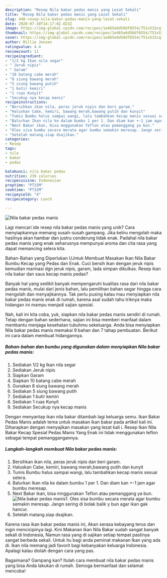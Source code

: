 ```yaml
---
description: "Resep Nila bakar pedas manis yang Lezat Sekali"
title: "Resep Nila bakar pedas manis yang Lezat Sekali"
slug: 448-resep-nila-bakar-pedas-manis-yang-lezat-sekali
date: 2020-07-30T14:17:02.023Z
image: https://img-global.cpcdn.com/recipes/1e465e6d50df6554/751x532cq70/nila-bakar-pedas-manis-foto-resep-utama.jpg
thumbnail: https://img-global.cpcdn.com/recipes/1e465e6d50df6554/751x532cq70/nila-bakar-pedas-manis-foto-resep-utama.jpg
cover: https://img-global.cpcdn.com/recipes/1e465e6d50df6554/751x532cq70/nila-bakar-pedas-manis-foto-resep-utama.jpg
author: Millie Jensen
ratingvalue: 4.4
reviewcount: 11
recipeingredient:
- "1/2 kg Ikan nila segar"
- " Jeruk nipis"
- " Garam"
- "10 batang cabe merah"
- "8 siung bawang merah"
- "5 siung bawang putih"
- "1 butir kemiri"
- "1 ruas Kunyit"
- "Secukup nya kecap manis"
recipeinstructions:
- "Bersihkan ikan nila, peras jeruk nipis dan beri garam."
- "Haluskan Cabe, kemiri, bawang merah,bawang putih dan kunyit"
- "Tumis Bumbu halus sampai wangi, lalu tambahkan kecap manis sesuai selera."
- "Balurkan Ikan nila ke dalam bumbu 1 per 1. Dan diam kan +-1 jam agar bumbu meresap."
- "Next Bakar ikan, bisa mnggunakan Teflon atau pemanggang ya bun."
- "Oles sisa bumbu secara merata agar bumbu semakin meresap. Jangn sering di bolak balik y bun agar ikan gak hancur."
- "Setelah matang.siap dsajikan."
categories:
- Resep
tags:
- nila
- bakar
- pedas

katakunci: nila bakar pedas 
nutrition: 239 calories
recipecuisine: Indonesian
preptime: "PT15M"
cooktime: "PT32M"
recipeyield: "4"
recipecategory: Lunch

---
```



![Nila bakar pedas manis](https://img-global.cpcdn.com/recipes/1e465e6d50df6554/751x532cq70/nila-bakar-pedas-manis-foto-resep-utama.jpg)

Lagi mencari ide resep nila bakar pedas manis yang unik? Cara menyiapkannya memang susah-susah gampang. Jika keliru mengolah maka hasilnya akan hambar dan justru cenderung tidak enak. Padahal nila bakar pedas manis yang enak seharusnya mempunyai aroma dan cita rasa yang dapat memancing selera kita.

Bahan-Bahan yang Diperlukan UJntuk Membuat Masakan Ikan Nila Bakar Bumbu Kecap yang Pedas dan Enak. Cuci bersih ikan dengan jeruk nipis kemudian marinasi dgn jeruk nipis, garam, lada simpan dikulkas. Resep ikan nila bakar dan saus kecap manis pedas?

Banyak hal yang sedikit banyak mempengaruhi kualitas rasa dari nila bakar pedas manis, mulai dari jenis bahan, lalu pemilihan bahan segar hingga cara mengolah dan menyajikannya. Tak perlu pusing kalau mau menyiapkan nila bakar pedas manis enak di rumah, karena asal sudah tahu triknya maka hidangan ini mampu menjadi sajian spesial.


Nah, kali ini kita coba, yuk, siapkan nila bakar pedas manis sendiri di rumah. Tetap dengan bahan sederhana, sajian ini bisa memberi manfaat dalam membantu menjaga kesehatan tubuhmu sekeluarga. Anda bisa menyiapkan Nila bakar pedas manis memakai 9 bahan dan 7 tahap pembuatan. Berikut ini cara dalam membuat hidangannya.

<!--inarticleads1-->

##### Bahan-bahan dan bumbu yang digunakan dalam menyiapkan Nila bakar pedas manis:

1. Sediakan 1/2 kg Ikan nila segar
1. Sediakan  Jeruk nipis
1. Siapkan  Garam
1. Siapkan 10 batang cabe merah
1. Gunakan 8 siung bawang merah
1. Sediakan 5 siung bawang putih
1. Sediakan 1 butir kemiri
1. Sediakan 1 ruas Kunyit
1. Sediakan Secukup nya kecap manis


Dengan menyantap ikan nila bakar ditambah lagi keluarga semu. Ikan Bakar Pedas Manis adalah tema untuk masakan ikan bakar pada artikel kali ini. Diharapkan dengan menyajikan masakan yang lezat kali i. Resep Ikan Nila Bakar Kecap Spesial Pedas Manis Yang Enak ini tidak menggunakan teflon sebagai tempat pemanggangannya. 

<!--inarticleads2-->

##### Langkah-langkah membuat Nila bakar pedas manis:

1. Bersihkan ikan nila, peras jeruk nipis dan beri garam.
1. Haluskan Cabe, kemiri, bawang merah,bawang putih dan kunyit
1. Tumis Bumbu halus sampai wangi, lalu tambahkan kecap manis sesuai selera.
1. Balurkan Ikan nila ke dalam bumbu 1 per 1. Dan diam kan +-1 jam agar bumbu meresap.
1. Next Bakar ikan, bisa mnggunakan Teflon atau pemanggang ya bun.
<img src="//assets-global.cpcdn.com/assets/icons/button_play-2c75c40dde080a61004c1f40b05d8f140eaff45d7e9e6481dc71c63d2e7c4909.png" alt="Nila bakar pedas manis">1. Oles sisa bumbu secara merata agar bumbu semakin meresap. Jangn sering di bolak balik y bun agar ikan gak hancur.
1. Setelah matang.siap dsajikan.


Karena rasa ikan bakar pedas manis ini, Akan serasa kebayang terus dan ingin mencicipinya lagi. Kini Makanan Ikan Nila Bakar sudah sangat banyak sekali di Indonesia, Namun rasa yang di sajikan setiap tempat pastinya sangat berbeda sekali. Untuk itu bagi anda peminat makanan Ikan yang ada di. Ikan nila memang jadi favorit bagi kebanyakan keluarga Indonesia. Apalagi kalau diolah dengan cara yang pas. 

Bagaimana? Gampang kan? Itulah cara membuat nila bakar pedas manis yang bisa Anda lakukan di rumah. Semoga bermanfaat dan selamat mencoba!
